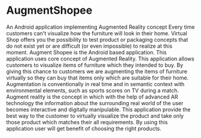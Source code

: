 # AugmentShopee
An Android application implementing Augmented Reality concept
  Every time customers can't visualize how the furniture will look in their home. Virtual Shop  offers you the possibility to 
  test product or packaging concepts that do not exist yet or are difficult (or even impossible) to realize at this moment.
Augment Shopee is the Android based application. This application uses core concept of Augmented
Reality. This application allows customers to visualize items of furniture which they intended to buy. By giving this chance to 
customers we are augmenting the items of furniture virtually so they can buy that items only which are suitable for their home.
Augmentation is conventionally in real time and in semantic context with environmental elements, such as sports scores on TV during 
a match. Augment reality is the concept  in which with the help of advanced AR technology the information about the surrounding real 
world of the user becomes interactive and digitally manipulable.
This application provide the best way to the customer to virtually visualize the product and take only those product which matches
their all requirements. By using this application user will get benefit of choosing the right products.  
